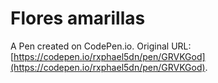 # Flores amarillas

A Pen created on CodePen.io. Original URL: [https://codepen.io/rxphael5dn/pen/GRVKGod](https://codepen.io/rxphael5dn/pen/GRVKGod).

